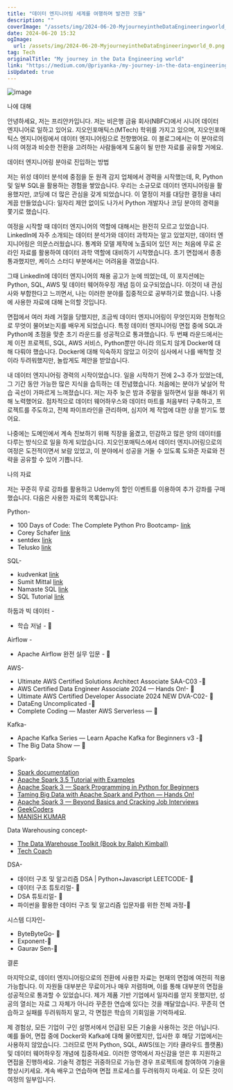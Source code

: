 ```yaml
---
title: "데이터 엔지니어링 세계를 여행하며 발견한 것들"
description: ""
coverImage: "/assets/img/2024-06-20-MyjourneyintheDataEngineeringworld_0.png"
date: 2024-06-20 15:32
ogImage: 
  url: /assets/img/2024-06-20-MyjourneyintheDataEngineeringworld_0.png
tag: Tech
originalTitle: "My journey in the Data Engineering world"
link: "https://medium.com/@priyanka-/my-journey-in-the-data-engineering-world-184d56e0a169"
isUpdated: true
---
```






![image](/assets/img/2024-06-20-MyjourneyintheDataEngineeringworld_0.png)

나에 대해

안녕하세요, 저는 프리얀카입니다. 저는 비은행 금융 회사(NBFC)에서 시니어 데이터 엔지니어로 일하고 있어요. 지오인포매틱스(MTech) 학위를 가지고 있으며, 지오인포매틱스 엔지니어링에서 데이터 엔지니어링으로 전향했어요. 이 블로그에서는 이 분야로의 나의 여정과 비슷한 전환을 고려하는 사람들에게 도움이 될 만한 자료를 공유할 거에요.

데이터 엔지니어링 분야로 진입하는 방법

<div class="content-ad"></div>

저는 위성 데이터 분석에 중점을 둔 원격 감지 업체에서 경력을 시작했는데, R, Python 및 일부 SQL을 활용하는 경험을 쌓았습니다. 우리는 소규모로 데이터 엔지니어링을 활용했지만, 코딩에 더 많은 관심을 갖게 되었습니다. 이 열정이 저를 대담한 결정을 내리게끔 만들었습니다: 일자리 제안 없이도 나가서 Python 개발자나 코딩 분야의 경력을 쫓기로 했습니다.

여정을 시작할 때 데이터 엔지니어의 역할에 대해서는 완전히 모르고 있었습니다. LinkedIn에 자주 소개되는 데이터 분석가와 데이터 과학자는 알고 있었지만, 데이터 엔지니어링은 의문스러웠습니다. 통계와 모델 제작에 노출되어 있던 저는 처음에 무료 온라인 자료를 활용하여 데이터 과학 역할에 대비하기 시작했습니다. 초기 면접에서 종종 통과했지만, 케이스 스터디 부분에서는 어려움을 겪었습니다.

그때 LinkedIn에 데이터 엔지니어의 채용 공고가 눈에 띄었는데, 이 포지션에는 Python, SQL, AWS 및 데이터 웨어하우징 개념 등이 요구되었습니다. 이것이 내 관심사와 부합한다고 느끼면서, 나는 이러한 분야를 집중적으로 공부하기로 했습니다. 나중에 사용한 자료에 대해 논의할 것입니다.

면접에서 여러 차례 거절을 당했지만, 조금씩 데이터 엔지니어링이 무엇인지와 전형적으로 무엇이 물어보는지를 배우게 되었습니다. 특정 데이터 엔지니어링 면접 중에 SQL과 Python에 초점을 맞춘 초기 라운드를 성공적으로 통과했습니다. 두 번째 라운드에서는 제 이전 프로젝트, SQL, AWS 서비스, Python뿐만 아니라 의도치 않게 Docker에 대해 다뤄야 했습니다. Docker에 대해 익숙하지 않았고 이것이 심사에서 나를 배척할 것이라 두려워했지만, 놀랍게도 제안을 받았습니다.

<div class="content-ad"></div>

내 데이터 엔지니어링 경력의 시작이었습니다. 일을 시작하기 전에 2~3 주가 있었는데, 그 기간 동안 가능한 많은 지식을 습득하는 데 전념했습니다. 처음에는 분야가 낯설어 학습 곡선이 가파르게 느껴졌습니다. 저는 자주 늦은 밤과 주말을 일하면서 일을 해내기 위해 노력했어요. 점차적으로 데이터 웨어하우스와 데이터 마트를 처음부터 구축하고, 프로젝트를 주도하고, 전체 파이프라인을 관리하며, 심지어 제 작업에 대한 상을 받기도 했어요.

나중에는 도메인에서 계속 진보하기 위해 직장을 옮겼고, 민감하고 많은 양의 데이터를 다루는 방식으로 일을 하게 되었습니다. 지오인포매틱스에서 데이터 엔지니어링으로의 여정은 도전적이면서 보람 있었고, 이 분야에서 성공을 거둘 수 있도록 도와준 자료와 전략을 공유할 수 있어 기쁩니다.

나의 자료

저는 꾸준히 무료 강좌를 활용하고 Udemy의 할인 이벤트를 이용하여 추가 강좌를 구매했습니다. 다음은 사용한 자료의 목록입니다:

<div class="content-ad"></div>

Python-

- 100 Days of Code: The Complete Python Pro Bootcamp- [link](https://website.com)
- Corey Schafer [link](https://website.com)
- sentdex [link](https://website.com)
- Telusko [link](https://website.com)

SQL-

- kudvenkat [link](https://website.com)
- Sumit Mittal [link](https://website.com)
- Namaste SQL [link](https://website.com)
- SQL Tutorial [link](https://website.com)

<div class="content-ad"></div>

하둡과 빅 데이터 -

- 학습 저널 - 🔗

Airflow -

- Apache Airflow 완전 실무 입문 - 🔗

<div class="content-ad"></div>

AWS-

- Ultimate AWS Certified Solutions Architect Associate SAA-C03 -🔗
- AWS Certified Data Engineer Associate 2024 — Hands On!- 🔗
- Ultimate AWS Certified Developer Associate 2024 NEW DVA-C02- 🔗
- DataEng Uncomplicated -🔗
- Complete Coding — Master AWS Serverless — 🔗

Kafka-

- Apache Kafka Series — Learn Apache Kafka for Beginners v3 -🔗
- The Big Data Show — 🔗

<div class="content-ad"></div>

Spark-

- [Spark documentation](link)
- [Apache Spark 3.5 Tutorial with Examples](link)
- [Apache Spark 3 — Spark Programming in Python for Beginners](link)
- [Taming Big Data with Apache Spark and Python — Hands On!](link)
- [Apache Spark 3 — Beyond Basics and Cracking Job Interviews](link)
- [GeekCoders](link)
- [MANISH KUMAR](link)

Data Warehousing concept-

- [The Data Warehouse Toolkit (Book by Ralph Kimball)](link)
- [Tech Coach](link)

<div class="content-ad"></div>

DSA-

- 데이터 구조 및 알고리즘 DSA | Python+Javascript LEETCODE- 🔗
- 데이터 구조 튜토리얼- 🔗
- DSA 튜토리얼- 🔗
- 파이썬을 활용한 데이터 구조 및 알고리즘 입문자를 위한 전체 과정-🔗

시스템 디자인-

- ByteByteGo- 🔗
- Exponent-🔗
- Gaurav Sen-🔗

<div class="content-ad"></div>

결론

마지막으로, 데이터 엔지니어링으로의 전환에 사용한 자료는 현재의 면접에 여전히 적용 가능합니다. 이 자원들 대부분은 무료이거나 매우 저렴하며, 이를 통해 대부분의 면접을 성공적으로 통과할 수 있었습니다. 제가 제품 기반 기업에서 일자리를 얻지 못했지만, 성공의 열쇠는 자료 그 자체가 아니라 꾸준한 연습에 있다는 것을 깨달았습니다. 꾸준히 연습하고 실패를 두려워하지 말고, 각 면접은 학습의 기회임을 기억하세요.

제 경험상, 모든 기업이 구인 설명서에서 언급된 모든 기술을 사용하는 것은 아닙니다. 예를 들어, 면접 중에 Docker와 Kafka에 대해 물어봤지만, 입사한 후 해당 기업에서는 사용하지 않았습니다. 그러므로 먼저 Python, SQL, AWS(또는 기타 클라우드 플랫폼) 및 데이터 웨어하우징 개념에 집중하세요. 이러한 영역에서 자신감을 얻은 후 지원하고 면접을 진행하세요. 기술적 경험은 귀중하므로 가능한 경우 프로젝트에 참여하여 기술을 향상시키세요. 계속 배우고 연습하며 면접 프로세스를 두려워하지 마세요. 이 모든 것이 여정의 일부입니다.
